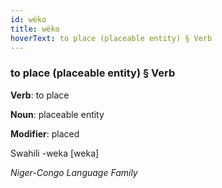 ```yaml
---
id: wëko
title: wëko
hoverText: to place (placeable entity) § Verb
---
```


### to place (placeable entity) § Verb

**Verb**: to place

**Noun**: placeable entity

**Modifier**: placed

Swahili -weka [weka]

*Niger-Congo Language Family*